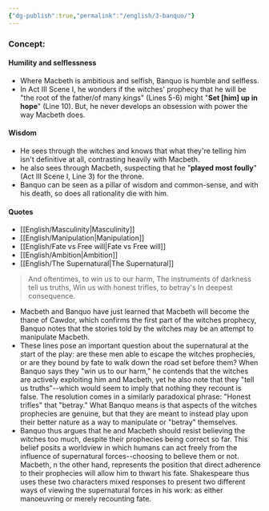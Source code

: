 ```yaml
---
{"dg-publish":true,"permalink":"/english/3-banquo/"}
---
```


### Concept:
#### Humility and selflessness
- Where Macbeth is ambitious and selfish, Banquo is humble and selfless.
- In Act III Scene I, he wonders if the witches' prophecy that he will be "the root of the father/of many kings" (Lines 5-6) might "**Set [him] up in hope**" (Line 10). But, he never develops an obsession with power the way Macbeth does.
#### Wisdom
- He sees through the witches and knows that what they're telling him isn't definitive at all, contrasting heavily with Macbeth.
- he also sees through Macbeth, suspecting that he "**played most foully**" (Act III Scene I, Line 3) for the throne.
- Banquo can be seen as a pillar of wisdom and common-sense, and with his death, so does all rationality die with him.
#### Quotes
- [[English/Masculinity\|Masculinity]]
- [[English/Manipulation\|Manipulation]]
- [[English/Fate vs Free will\|Fate vs Free will]]
- [[English/Ambition\|Ambition]]
- [[English/The Supernatural\|The Supernatural]]
>And oftentimes, to win us to our harm, 
>The instruments of darkness tell us truths, 
>Win us with honest trifles, to betray's 
>In deepest consequence.
- Macbeth and Banquo have just learned that Macbeth will become the thane of Cawdor, which confirms the first part of the witches prophecy, Banquo notes that the stories told by the witches may be an attempt to manipulate Macbeth.
- These lines pose an important question about the supernatural at the start of the play: are these men able to escape the witches prophecies, or are they bound by fate to walk down the road set before them? When Banquo says they "win us to our harm," he contends that the witches are actively exploiting him and Macbeth, yet he also note that they "tell us truths"--which would seem to imply that nothing they recount is false. The resolution comes in a similarly paradoxical phrase: "Honest trifles" that "betray." What Banquo means is that aspects of the witches prophecies are genuine, but that they are meant to instead play upon their better nature as a way to manipulate or "betray" themselves.
- Banquo thus argues that he and Macbeth should resist believing the witches too much, despite their prophecies being correct so far. This belief posits a worldview in which humans can act freely from the influence of supernatural forces--choosing to believe them or not. Macbeth, n the other hand, represents the position that direct adherence to their prophecies will allow him to thwart his fate. Shakespeare thus uses these two characters mixed responses to present two different ways of viewing the supernatural forces in his work: as either manoeuvring or merely recounting fate. 

